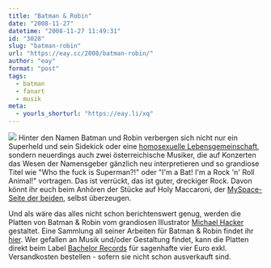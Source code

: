 ```yaml
---
title: "Batman & Robin"
date: "2008-11-27"
datetime: "2008-11-27 11:49:31"
id: "3028"
slug: "batman-robin"
url: "https://eay.cc/2008/batman-robin/"
author: "eay"
format: "post"
tags:
  - batman
  - fanart
  - musik
meta:
  - yourls_shorturl: "https://eay.li/xq"
---
```


![](/uploads/2008/batmanrobinrock.jpg) Hinter den Namen Batman und Robin verbergen sich nicht nur ein Superheld und sein Sidekick oder eine [homosexuelle Lebensgemeinschaft](http://www.heise.de/tp/r4/artikel/25/25939/1.html), sondern neuerdings auch zwei österreichische Musiker, die auf Konzerten das Wesen der Namensgeber gänzlich neu interpretieren und so grandiose Titel wie "Who the fuck is Superman?!" oder "I'm a Bat! I'm a Rock 'n' Roll Animal!" vortragen. Das ist verrückt, das ist guter, dreckiger Rock. Davon könnt ihr euch beim Anhören der Stücke auf Holy Maccaroni, der [MySpace-Seite der beiden](http://www.myspace.com/holymaccaroni), selbst überzeugen.

Und als wäre das alles nicht schon berichtenswert genug, werden die Platten von Batman & Robin vom grandiosen Illustrator [Michael Hacker](http://www.michaelhacker.at/) gestaltet. Eine Sammlung all seiner Arbeiten für Batman & Robin findet ihr [hier](http://www.michaelhacker.at/?tag=batman-and-robin). Wer gefallen an Musik und/oder Gestaltung findet, kann die Platten direkt beim Label [Bachelor Records](http://www.bachelorrecords.com/) für sagenhafte vier Euro exkl. Versandkosten bestellen - sofern sie nicht schon ausverkauft sind.
